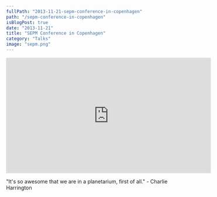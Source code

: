 ```yaml
---
fullPath: "2013-11-21-sepm-conference-in-copenhagen"
path: "/sepm-conference-in-copenhagen"
isBlogPost: true
date: "2013-11-21"
title: "SEPM Conference in Copenhagen"
category: "Talks"
image: "sepm.png"
---
```


<iframe width="560" height="315" src="https://www.youtube.com/embed/87sBLMbBoFM?rel=0" frameborder="0" allowfullscreen></iframe>

"It's so awesome that we are in a planetarium, first of all." - Charlie Harrington
